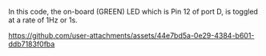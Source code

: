 In this code, the on-board (GREEN) LED which is Pin 12 of port D, is toggled at a rate of 1Hz or 1s.



https://github.com/user-attachments/assets/44e7bd5a-0e29-4384-b601-ddb7183f0fba

